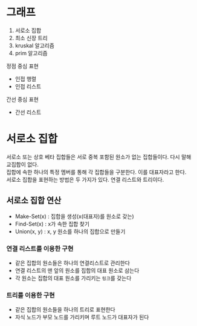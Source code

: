 # 그래프

1. 서로소 집합
2. 최소 신장 트리
3. kruskal 알고리즘
4. prim 알고리즘

정점 중심 표현

- 인접 행렬
- 인접 리스트

간선 중심 표현

- 간선 리스트

# 서로소 집합

서로소 또는 상호 베타 집합들은 서로 중복 포함된 원소가 없는 집합들이다. 다시 말해 교집합이 없다.     
집합에 속한 하나의 특정 멤버를 통해 각 집합들을 구분한다. 이를 대표자라고 한다.      
서로소 집합을 표현하는 방법은 두 가지가 있다. 연결 리스트와 트리이다.

## 서로소 집합 연산

- Make-Set(x) : 집합을 생성(x(대표자)를 원소로 갖는) 
- Find-Set(x) : x가 속한 집합 찾기 
- Union(x, y) : x, y 원소를 하나의 집합으로 만들기 

### 연결 리스트를 이용한 구현 
- 같은 집합의 원소들은 하나의 연결리스트로 관리한다 
- 연결 리스트의 맨 앞의 원소를 집합의 대표 원소로 삼는다 
- 각 원소는 집합의 대표 원소를 가리키는 `링크`를 갖는다 

### 트리를 이용한 구현 
- 같은 집합의 원소들을 하나의 트리로 표현한다 
- 자식 노드가 부모 노드를 가리키며 루트 노드가 대표자가 된다 

